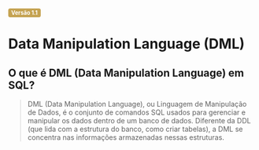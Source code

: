 <span style="background-color:#c5a352; color:white; font-size:0.8em; font-weight: bold; padding:2px 6px; border-radius:4px;">Versão 1.1</span>

# Data Manipulation Language (DML)

## O que é DML (Data Manipulation Language) em SQL?

>DML (Data Manipulation Language), ou Linguagem de Manipulação de Dados, é o conjunto de comandos SQL usados para gerenciar e manipular os dados dentro de um banco de dados. Diferente da DDL (que lida com a estrutura do banco, como criar tabelas), a DML se concentra nas informações armazenadas nessas estruturas.

